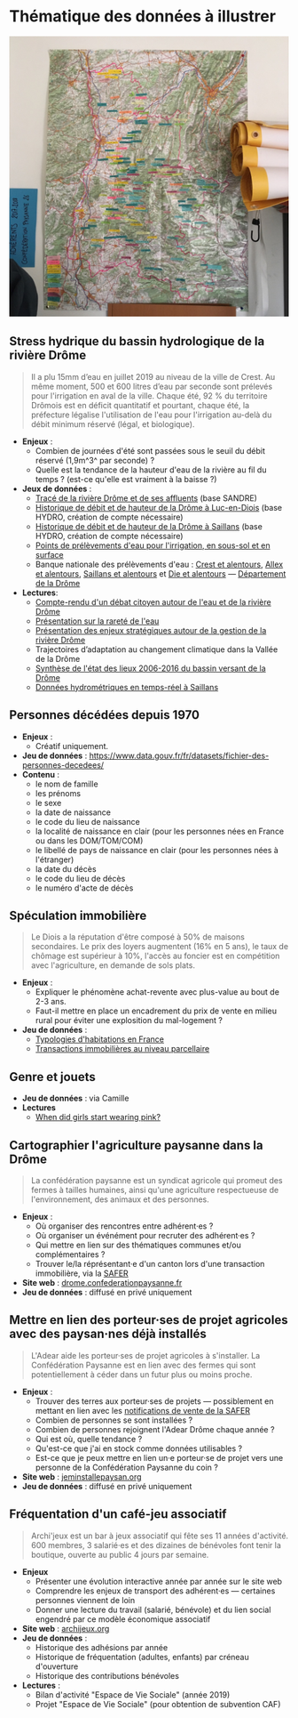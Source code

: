 # Thématique des données à illustrer

![](carte-drome-conf26.jpg)

## Stress hydrique du bassin hydrologique de la rivière Drôme

> Il a plu 15mm d’eau en juillet 2019 au niveau de la ville de Crest.
> Au même moment, 500 et 600 litres d’eau par seconde sont prélevés pour
> l'irrigation en aval de la ville. Chaque été, 92 % du territoire Drômois
> est en déficit quantitatif et pourtant, chaque été, la préfecture légalise
> l'utilisation de l'eau pour l'irrigation au-delà du débit minimum réservé
> (légal, et biologique).

- **Enjeux** :
  - Combien de journées d'été sont passées sous le seuil du débit réservé (1,9m^3^ par seconde) ?
  - Quelle est la tendance de la hauteur d'eau de la rivière au fil du temps ? (est-ce qu'elle est vraiment à la baisse ?)
- **Jeux de données** :
  - [Tracé de la rivière Drôme et de ses affluents](http://www.sandre.eaufrance.fr/geo/CoursEau/V42-0400) (base SANDRE)
  - [Historique de débit et de hauteur de la Drôme à Luc-en-Diois](http://www.hydro.eaufrance.fr/selection.php?station[]=V4214010&btnValider=Exporter&categorie=rechercher) (base HYDRO, création de compte nécessaire)
  - [Historique de débit et de hauteur de la Drôme à Saillans](http://www.hydro.eaufrance.fr/selection.php?station[]=V4264010&btnValider=Exporter&categorie=rechercher) (base HYDRO, création de compte nécessaire)
  - [Points de prélèvements d'eau pour l'irrigation, en sous-sol et en surface](http://atom.geo-ide.developpement-durable.gouv.fr/atomArchive/GetResource?id=a8523472-743a-4c25-b5a8-38aec4a70ba9&dataType=dataset)
  - Banque nationale des prélèvements d'eau : [Crest et alentours](https://bnpe.eaufrance.fr/acces-donnees/codeCommune/26108/annee/2017/etCommunesAdjacentes), [Allex et alentours](https://bnpe.eaufrance.fr/acces-donnees/codeCommune/26006/annee/2017/etCommunesAdjacentes), [Saillans et alentours](https://bnpe.eaufrance.fr/acces-donnees/codeCommune/26289/annee/2017/etCommunesAdjacentes) et [Die et alentours](https://bnpe.eaufrance.fr/acces-donnees/codeCommune/26113/annee/2017/etCommunesAdjacentes) — [Département de la Drôme](https://bnpe.eaufrance.fr/acces-donnees/codeDepartement/26/annee/2017)
- **Lectures**:
  - [Compte-rendu d'un débat citoyen autour de l'eau et de la rivière Drôme](https://hackmd.io/HkVUO7TTS)
  - [Présentation sur la rareté de l'eau](http://www.riviere-drome.fr/upload/extranet/documents/Patrice%20Garin_SMRD_octobre19.pdf)
  - [Présentation des enjeux stratégiques autour de la gestion de la rivière Drôme](http://www.riviere-drome.fr/upload/extranet/documents/Presentation_publique_20191002.pdf)
  - Trajectoires d’adaptation au changement climatique dans la Vallée de la Drôme
  - [Synthèse de l'état des lieux 2006-2016 du bassin versant de la Drôme](http://www.riviere-drome.fr/upload/extranet/documents/SYNTHESE_EL2018.pdf)
  - [Données hydrométriques en temps-réel à Saillans](http://www.rdbrmc.com/hydroreel2/station.php?codestation=32)


## Personnes décédées depuis 1970

- **Enjeux** :
  - Créatif uniquement.
- **Jeu de données** : https://www.data.gouv.fr/fr/datasets/fichier-des-personnes-decedees/
- **Contenu** :
  - le nom de famille
  - les prénoms
  - le sexe
  - la date de naissance
  - le code du lieu de naissance
  - la localité de naissance en clair (pour les personnes nées en France ou dans les DOM/TOM/COM)
  - le libellé de pays de naissance en clair (pour les personnes nées à l'étranger)
  - la date du décès
  - le code du lieu de décès
  - le numéro d'acte de décès

## Spéculation immobilière

> Le Diois a la réputation d'être composé à 50% de maisons secondaires.
> Le prix des loyers augmentent (16% en 5 ans), le taux de chômage est supérieur à 10%,
> l'accès au foncier est en compétition avec l'agriculture, en demande de sols plats.

- **Enjeux** :
  - Expliquer le phénomène achat-revente avec plus-value au bout de 2-3 ans.
  - Faut-il mettre en place un encadrement du prix de vente en milieu rural pour éviter une explosition du mal-logement ?
- **Jeu de données** :
  - [Typologies d'habitations en France](https://www.insee.fr/fr/statistiques/3564300?sommaire=3561690)
  - [Transactions immobilières au niveau parcellaire](https://www.data.gouv.fr/en/datasets/demandes-de-valeurs-foncieres/)

## Genre et jouets

- **Jeu de données** : via Camille
- **Lectures**
  - [When did girls start wearing pink?](https://www.smithsonianmag.com/arts-culture/when-did-girls-start-wearing-pink-1370097/)

## Cartographier l'agriculture paysanne dans la Drôme

> La confédération paysanne est un syndicat agricole qui promeut des fermes à
> tailles humaines, ainsi qu'une agriculture respectueuse de l'environnement,
> des animaux et des personnes.

- **Enjeux** :
  - Où organiser des rencontres entre adhérent·es ?
  - Où organiser un événément pour recruter des adhérent·es ?
  - Qui mettre en lien sur des thématiques communes et/ou complémentaires ?
  - Trouver le/la réprésentant·e d'un canton lors d'une transaction immobilière, via la [SAFER](https://www.safer.fr)
- **Site web** : [drome.confederationpaysanne.fr](http://drome.confederationpaysanne.fr)
- **Jeu de données** : diffusé en privé uniquement

## Mettre en lien des porteur·ses de projet agricoles avec des paysan·nes déjà installés

> L'Adear aide les porteur·ses de projet agricoles à s'installer.
> La Confédération Paysanne est en lien avec des fermes qui sont potentiellement
> à céder dans un futur plus ou moins proche.

- **Enjeux** :
  - Trouver des terres aux porteur·ses de projets — possiblement en mettant en lien avec les [notifications de vente de la SAFER](https://www.safer-aura.fr/website/notifications_liste_&720.html)
  - Combien de personnes se sont installées ?
  - Combien de personnes rejoignent l'Adear Drôme chaque année ?
  - Qui est où, quelle tendance ?
  - Qu'est-ce que j'ai en stock comme données utilisables ?
  - Est-ce que je peux mettre en lien un·e porteur·se de projet vers une personne de la Confédération Paysanne du coin ?
- **Site web** : [jeminstallepaysan.org](https://www.jeminstallepaysan.org/drome)
- **Jeu de données** : diffusé en privé uniquement


## Fréquentation d'un café-jeu associatif

> Archi'jeux est un bar à jeux associatif qui fête ses 11 années d'activité.
> 600 membres, 3 salarié·es et des dizaines de bénévoles font tenir la boutique, ouverte au public 4 jours par semaine.

- **Enjeux**
  - Présenter une évolution interactive année par année sur le site web
  - Comprendre les enjeux de transport des adhérent·es — certaines personnes viennent de loin
  - Donner une lecture du travail (salarié, bénévole) et du lien social engendré par ce modèle économique associatif
- **Site web** : [archijeux.org](https://archijeux.org)
- **Jeu de données** :
  - Historique des adhésions par année
  - Historique de fréquentation (adultes, enfants) par créneau d'ouverture
  - Historique des contributions bénévoles
- **Lectures** :
  - Bilan d'activité "Espace de Vie Sociale" (année 2019)
  - Projet "Espace de Vie Sociale" (pour obtention de subvention CAF)
